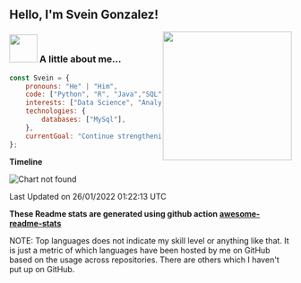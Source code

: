 <h2> Hello, I'm Svein Gonzalez! </h2>
<img align='right' src="https://media.giphy.com/media/M9gbBd9nbDrOTu1Mqx/giphy.gif" width="230">


### <img src="https://media.giphy.com/media/VgCDAzcKvsR6OM0uWg/giphy.gif" width="50"> A little about me...  

```javascript
const Svein = {
    pronouns: "He" | "Him",
    code: ["Python", "R", "Java","SQL","Javascript"],
    interests: ["Data Science", "Analytics", "Tech", "Film", "Photography"],
    technologies: {
        databases: ["MySql"],
    },
    currentGoal: "Continue strengthening technical and analytical abilities",
};
```


**Timeline**

![Chart not found](https://raw.githubusercontent.com/anmol098/anmol098/master/charts/bar_graph.png) 


 Last Updated on 26/01/2022 01:22:13 UTC
<!--END_SECTION:waka-->

**These Readme stats are generated using github action [awesome-readme-stats](https://github.com/anmol098/waka-readme-stats)**

NOTE: Top languages does not indicate my skill level or anything like that. It is just a metric of which languages have been hosted by me on GitHub based on the usage across repositories. There are others which I haven't put up on GitHub.
